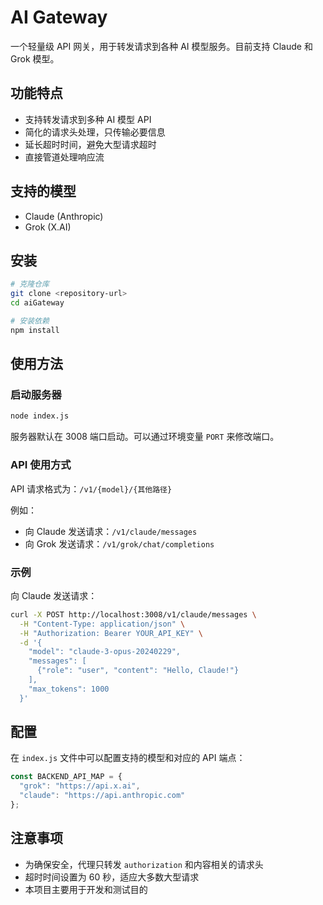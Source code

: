 # AI Gateway

一个轻量级 API 网关，用于转发请求到各种 AI 模型服务。目前支持 Claude 和 Grok 模型。

## 功能特点

- 支持转发请求到多种 AI 模型 API
- 简化的请求头处理，只传输必要信息
- 延长超时时间，避免大型请求超时
- 直接管道处理响应流

## 支持的模型

- Claude (Anthropic)
- Grok (X.AI)

## 安装

```bash
# 克隆仓库
git clone <repository-url>
cd aiGateway

# 安装依赖
npm install
```

## 使用方法

### 启动服务器

```bash
node index.js
```

服务器默认在 3008 端口启动。可以通过环境变量 `PORT` 来修改端口。

### API 使用方式

API 请求格式为：`/v1/{model}/{其他路径}`

例如：
- 向 Claude 发送请求：`/v1/claude/messages`
- 向 Grok 发送请求：`/v1/grok/chat/completions`

### 示例

向 Claude 发送请求：

```bash
curl -X POST http://localhost:3008/v1/claude/messages \
  -H "Content-Type: application/json" \
  -H "Authorization: Bearer YOUR_API_KEY" \
  -d '{
    "model": "claude-3-opus-20240229",
    "messages": [
      {"role": "user", "content": "Hello, Claude!"}
    ],
    "max_tokens": 1000
  }'
```

## 配置

在 `index.js` 文件中可以配置支持的模型和对应的 API 端点：

```javascript
const BACKEND_API_MAP = {
  "grok": "https://api.x.ai",
  "claude": "https://api.anthropic.com"
};
```

## 注意事项

- 为确保安全，代理只转发 `authorization` 和内容相关的请求头
- 超时时间设置为 60 秒，适应大多数大型请求
- 本项目主要用于开发和测试目的 